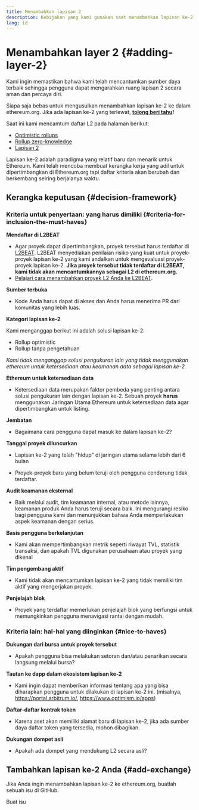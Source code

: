```yaml
---
title: Menambahkan lapisan 2
description: Kebijakan yang kami gunakan saat menambahkan lapisan ke-2 ke ethereum.org
lang: id
---
```


# Menambahkan layer 2 {#adding-layer-2}

Kami ingin memastikan bahwa kami telah mencantumkan sumber daya terbaik sehingga pengguna dapat mengarahkan ruang lapisan 2 secara aman dan percaya diri.

Siapa saja bebas untuk mengusulkan menambahkan lapisan ke-2 ke dalam ethereum.org. Jika ada lapisan ke-2 yang terlewat, **[tolong beri tahu](https://github.com/ethereum/ethereum-org-website/issues/new?assignees=&labels=feature+%3Asparkles%3A%2Ccontent+%3Afountain_pen%3A&template=suggest_layer2.yaml)!**

Saat ini kami mencamtum daftar L2 pada halaman berikut:

- [Optimistic rollups](/developers/docs/scaling/optimistic-rollups/)
- [Rollup zero-knowledge](/developers/docs/scaling/zk-rollups/)
- [Lapisan 2](/layer-2/)

Lapisan ke-2 adalah paradigma yang relatif baru dan menarik untuk Ethereum. Kami telah mencoba membuat kerangka kerja yang adil untuk dipertimbangkan di Ethereum.org tapi daftar kriteria akan berubah dan berkembang seiring berjalanya waktu.

## Kerangka keputusan {#decision-framework}

### Kriteria untuk penyertaan: yang harus dimiliki {#criteria-for-inclusion-the-must-haves}

**Mendaftar di L2BEAT**

- Agar proyek dapat dipertimbangkan, proyek tersebut harus terdaftar di [L2BEAT](https://l2beat.com). L2BEAT menyediakan penilaian risiko yang kuat untuk proyek-proyek lapisan ke-2 yang kami andalkan untuk mengevaluasi proyek-proyek lapisan ke-2. **Jika proyek tersebut tidak terdaftar di L2BEAT, kami tidak akan mencantumkannya sebagai L2 di ethereum.org.**
- [Pelajari cara menambahkan proyek L2 Anda ke L2BEAT](https://github.com/l2beat/l2beat/blob/master/CONTRIBUTING.md).

**Sumber terbuka**

- Kode Anda harus dapat di akses dan Anda harus menerima PR dari komunitas yang lebih luas.

**Kategori lapisan ke-2**

Kami menganggap berikut ini adalah solusi lapisan ke-2:

- Rollup optimistic
- Rollup tanpa pengetahuan

_Kami tidak menganggap solusi pengukuran lain yang tidak menggunakan ethereum untuk ketersediaan atau keamanan data sebagai lapisan ke-2._

**Ethereum untuk ketersediaan data**

- Ketersediaan data merupakan faktor pembeda yang penting antara solusi pengukuran lain dengan lapisan ke-2. Sebuah proyek **harus** menggunakan Jaringan Utama Ethereum untuk ketersediaan data agar dipertimbangkan untuk listing.

**Jembatan**

- Bagaimana cara pengguna dapat masuk ke dalam lapisan ke-2?

**Tanggal proyek diluncurkan**

- Lapisan ke-2 yang telah "hidup" di jaringan utama selama lebih dari 6 bulan

- Proyek-proyek baru yang belum teruji oleh pengguna cenderung tidak terdaftar.

**Audit keamanan eksternal**

- Baik melalui audit, tim keamanan internal, atau metode lainnya, keamanan produk Anda harus teruji secara baik. Ini mengurangi resiko bagi pengguna kami dan menunjukkan bahwa Anda memperlakukan aspek keamanan dengan serius.

**Basis pengguna berkelanjutan**

- Kami akan mempertimbangkan metrik seperti riwayat TVL, statistik transaksi, dan apakah TVL digunakan perusahaan atau proyek yang dikenal

**Tim pengembang aktif**

- Kami tidak akan mencantumkan lapisan ke-2 yang tidak memiliki tim aktif yang mengerjakan proyek.

**Penjelajah blok**

- Proyek yang terdaftar memerlukan penjelajah blok yang berfungsi untuk memungkinkan pengguna menavigasi rantai dengan mudah.

### Kriteria lain: hal-hal yang diinginkan {#nice-to-haves}

**Dukungan dari bursa untuk proyek tersebut**

- Apakah pengguna bisa melakukan setoran dan/atau penarikan secara langsung melalui bursa?

**Tautan ke dapp dalam ekosistem lapisan ke-2**

- Kami ingin dapat memberikan informasi tentang apa yang bisa diharapkan pengguna untuk dilakukan di lapisan ke-2 ini. (misalnya, https://portal.arbitrum.io/, https://www.optimism.io/apps)

**Daftar-daftar kontrak token**

- Karena aset akan memiliki alamat baru di lapisan ke-2, jika ada sumber daya daftar token yang tersedia, mohon dibagikan.

**Dukungan dompet asli**

- Apakah ada dompet yang mendukung L2 secara asli?

## Tambahkan lapisan ke-2 Anda {#add-exchange}

Jika Anda ingin menambahkan lapisan ke-2 ke ethereum.org, buatlah sebuah isu di GitHub.

<ButtonLink to="https://github.com/ethereum/ethereum-org-website/issues/new?assignees=&labels=feature+%3Asparkles%3A%2Ccontent+%3Afountain_pen%3A&template=suggest_layer2.yaml">
  Buat isu
</ButtonLink>
